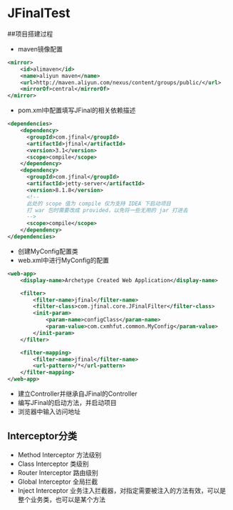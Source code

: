 # JFinalTest

##项目搭建过程
- maven镜像配置
```xml
<mirror>
    <id>alimaven</id>
    <name>aliyun maven</name>
    <url>http://maven.aliyun.com/nexus/content/groups/public/</url>
    <mirrorOf>central</mirrorOf>        
</mirror>
```
- pom.xml中配置填写JFinal的相关依赖描述
```xml
<dependencies>
    <dependency>
      <groupId>com.jfinal</groupId>
      <artifactId>jfinal</artifactId>
      <version>3.1</version>
      <scope>compile</scope>
    </dependency>
    <dependency>
      <groupId>com.jfinal</groupId>
      <artifactId>jetty-server</artifactId>
      <version>8.1.8</version>
      <!--
      此处的 scope 值为 compile 仅为支持 IDEA 下启动项目
      打 war 包时需要改成 provided，以免将一些无用的 jar 打进去
      -->
      <scope>compile</scope>
    </dependency>
</dependencies>
```
- 创建MyConfig配置类
- web.xml中进行MyConfig的配置
```xml
<web-app>
    <display-name>Archetype Created Web Application</display-name>

    <filter>
        <filter-name>jfinal</filter-name>
        <filter-class>com.jfinal.core.JFinalFilter</filter-class>
        <init-param>
            <param-name>configClass</param-name>
            <param-value>com.cxmhfut.common.MyConfig</param-value>
        </init-param>
    </filter>

    <filter-mapping>
        <filter-name>jfinal</filter-name>
        <url-pattern>/*</url-pattern>
    </filter-mapping>
</web-app>
```
- 建立Controller并继承自JFinal的Controller
- 编写JFinal的启动方法，并启动项目
- 浏览器中输入访问地址

## Interceptor分类

- Method Interceptor 方法级别
- Class Interceptor 类级别
- Router Interceptor 路由级别
- Global Interceptor 全局拦截
- Inject Interceptor 业务注入拦截器，对指定需要被注入的方法有效，可以是整个业务类，也可以是某个方法
